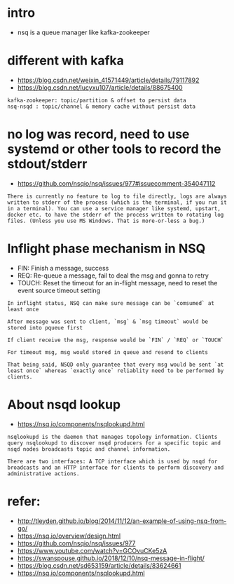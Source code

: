 # intro
- nsq is a queue manager like kafka-zookeeper

# different with kafka
- https://blog.csdn.net/weixin_41571449/article/details/79117892
- https://blog.csdn.net/lucyxu107/article/details/88675400
```
kafka-zookeeper: topic/partition & offset to persist data
nsq-nsqd : topic/channel & memory cache without persist data
``` 

# no log was record, need to use systemd or other tools to record the stdout/stderr
- https://github.com/nsqio/nsq/issues/977#issuecomment-354047112
```
There is currently no feature to log to file directly, logs are always written to stderr of the process (which is the terminal, if you run it in a terminal). You can use a service manager like systemd, upstart, docker etc. to have the stderr of the process written to rotating log files. (Unless you use MS Windows. That is more-or-less a bug.)
```

# Inflight phase mechanism in NSQ
- FIN: Finish a message, success
- REQ: Re-queue a message, fail to deal the msg and gonna to retry
- TOUCH: Reset the timeout for an in-flight message, need to reset the event source timeout setting
```
In inflight status, NSQ can make sure message can be `comsumed` at least once

After message was sent to client, `msg` & `msg timeout` would be stored into pqueue first

If client receive the msg, response would be `FIN` / `REQ` or `TOUCH`

For timeout msg, msg would stored in queue and resend to clients

That being said, NSQD only guarantee that every msg would be sent `at least once` whereas `exactly once` reliablity need to be performed by clients.
```

# About nsqd lookup
- https://nsq.io/components/nsqlookupd.html
```
nsqlookupd is the daemon that manages topology information. Clients query nsqlookupd to discover nsqd producers for a specific topic and nsqd nodes broadcasts topic and channel information.

There are two interfaces: A TCP interface which is used by nsqd for broadcasts and an HTTP interface for clients to perform discovery and administrative actions.
```


# refer:
- http://tleyden.github.io/blog/2014/11/12/an-example-of-using-nsq-from-go/
- https://nsq.io/overview/design.html
- https://github.com/nsqio/nsq/issues/977
- https://www.youtube.com/watch?v=GCOvuCKe5zA
- https://swanspouse.github.io/2018/12/10/nsq-message-in-flight/
- https://blog.csdn.net/sd653159/article/details/83624661
- https://nsq.io/components/nsqlookupd.html
